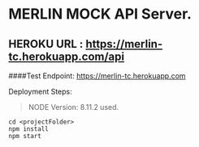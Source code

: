 # MERLIN MOCK API Server.

## HEROKU URL : https://merlin-tc.herokuapp.com/api

####Test Endpoint: https://merlin-tc.herokuapp.com

Deployment Steps:

> NODE Version: 8.11.2 used.

```
cd <projectFolder>
npm install
npm start
```